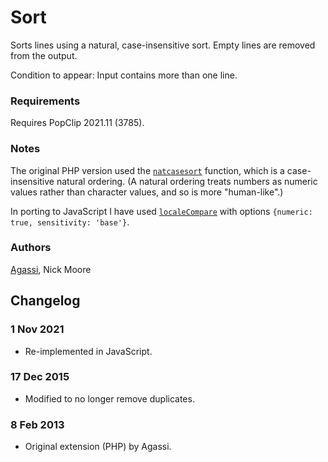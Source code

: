 # Sort

Sorts lines using a natural, case-insensitive sort. Empty lines are removed from the output.

Condition to appear: Input contains more than one line.

### Requirements

Requires PopClip 2021.11 (3785).

### Notes

The original PHP version used the [`natcasesort`](https://www.php.net/manual/en/function.natcasesort.php) function,
which is a case-insensitive natural ordering. (A natural ordering treats numbers as numeric values rather than character values, and so is more "human-like".)

In porting to JavaScript I have used [`localeCompare`](http://developer.mozilla.org/en-US/docs/Web/JavaScript/Reference/Global_Objects/String/localeCompare)
with options `{numeric: true, sensitivity: 'base'}`.

### Authors

[Agassi](https://github.com/agassiyzh), Nick Moore

## Changelog

### 1 Nov 2021

* Re-implemented in JavaScript.

### 17 Dec 2015

* Modified to no longer remove duplicates.

### 8 Feb 2013

* Original extension (PHP) by Agassi.
